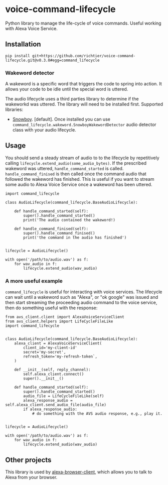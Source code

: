 # voice-command-lifecycle #
Python library to manage the life-cycle of voice commands. Useful working with Alexa Voice Service.

## Installation ##
```
pip install git+https://github.com/richtier/voice-command-lifecycle.git@v0.3.0#egg=command_lifecycle
```

### Wakeword detector ###
A wakeword is a specific word that triggers the code to spring into action. It allows your code to be idle until the special word is uttered.

The audio lifecycle uses a third parties library to determine if the wakeworkd was uttered. The library will need to be installed first. Supported libraries:

- [Snowboy](https://github.com/Kitt-AI/snowboy#compile-a-python-wrapper). [default]. Once installed you can use `command_lifecycle.wakeword.SnowboyWakewordDetector` audio detector class with your audio lifecycle.

## Usage ##

You should send a steady stream of audio to to the lifecycle by repetitively calling `lifecycle.extend_audio(some_audio_bytes)`. If the prescribed wakeword was uttered, `handle_command_started` is called. `handle_command_finised` is then called once the command audio that followed the wakeword has finished. This is useful if you want to stream some audio to Alexa Voice Service once a wakeword has been uttered.

```
import command_lifecycle

class AudioLifecycle(command_lifecycle.BaseAudioLifecycle):

    def handle_command_started(self):
        super().handle_command_started()
        print('The audio contained the wakeword!)

    def handle_command_finised(self):
        super().handle_command_finised()
        print('the command in the audio has finished')


lifecycle = AudioLifecycle()

with open('/path/to/audio.wav') as f:
    for wav_audio in f:
        lifecycle.extend_audio(wav_audio)

```

### A more useful example ###

`command_lifecycle` is useful for interacting with voice services. The lifecycle can wait until a wakeword such as "Alexa", or "ok google" was issued and then start streaming the proceeding audio command to the voice service, then do something useful with the response:

```
from avs_client.client import AlexaVoiceServiceClient
from avs_client.helpers import LifeCycleFileLike
import command_lifecycle


class AudioLifecycle(command_lifecycle.BaseAudioLifecycle):
    alexa_client = AlexaVoiceServiceClient(
        client_id='my-client-id'
        secret='my-secret',
        refresh_token='my-refresh-token`,
    )

    def __init__(self, reply_channel):
        self.alexa_client.connect()
        super().__init__()

    def handle_command_started(self):
        super().handle_command_started()
        audio_file = LifeCycleFileLike(self)
        alexa_response_audio = self.alexa_client.send_audio_file(audio_file)
        if alexa_response_audio:
            # do something with the AVS audio response, e.g., play it.


lifecycle = AudioLifecycle()

with open('/path/to/audio.wav') as f:
    for wav_audio in f:
        lifecycle.extend_audio(wav_audio)

```

## Other projects ##
This library is used by [alexa-browser-client](https://github.com/richtier/alexa-browser-client), which allows you to talk to Alexa from your browser.
